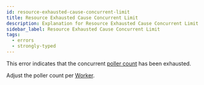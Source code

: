 ```yaml
---
id: resource-exhausted-cause-concurrent-limit
title: Resource Exhausted Cause Concurrent Limit
description: Explanation for Resource Exhausted Cause Concurrent Limit error message, and how to fix it.
sidebar_label: Resource Exhausted Cause Concurrent Limit
tags:
  - errors
  - strongly-typed
---
```


This error indicates that the concurrent [poller count](/application-development/worker-performance/#poller-count) has been exhausted.

<!--TODO: more info needed -->

Adjust the poller count per [Worker](/workers).
